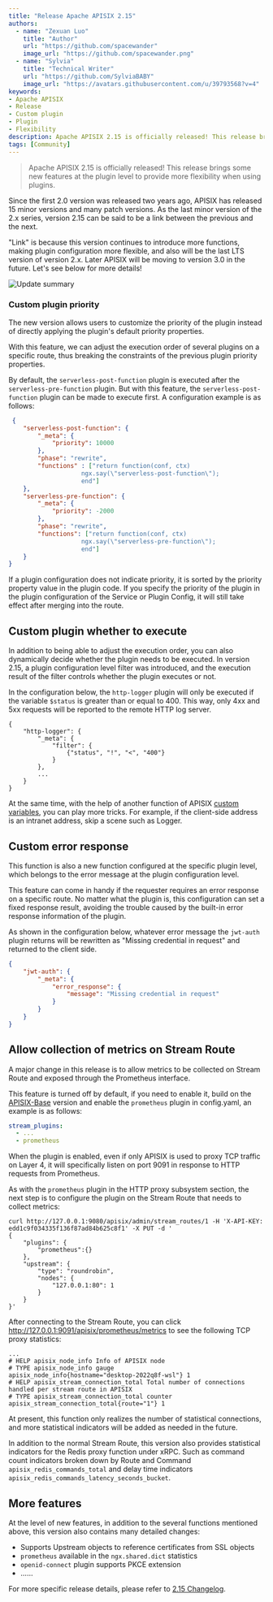 ```yaml
---
title: "Release Apache APISIX 2.15"
authors:
  - name: "Zexuan Luo"
    title: "Author"
    url: "https://github.com/spacewander"
    image_url: "https://github.com/spacewander.png"
  - name: "Sylvia"
    title: "Technical Writer"
    url: "https://github.com/SylviaBABY"
    image_url: "https://avatars.githubusercontent.com/u/39793568?v=4"
keywords: 
- Apache APISIX
- Release
- Custom plugin
- Plugin
- Flexibility
description: Apache APISIX 2.15 is officially released! This release brings some new features at the plugin level to provide more flexibility when using plugins.
tags: [Community]
---
```


> Apache APISIX 2.15 is officially released! This release brings some new features at the plugin level to provide more flexibility when using plugins.

<!--truncate-->

Since the first 2.0 version was released two years ago, APISIX has released 15 minor versions and many patch versions. As the last minor version of the 2.x series, version 2.15 can be said to be a link between the previous and the next.

"Link" is because this version continues to introduce more functions, making plugin configuration more flexible, and also will be the last LTS version of version 2.x. Later APISIX will be moving to version 3.0 in the future. Let's see below for more details!

![Update summary](https://static.apiseven.com/2022/blog/0729/blog-en1.png)

### Custom plugin priority

The new version allows users to customize the priority of the plugin instead of directly applying the plugin's default priority properties.

With this feature, we can adjust the execution order of several plugins on a specific route, thus breaking the constraints of the previous plugin priority properties.

By default, the `serverless-post-function` plugin is executed after the `serverless-pre-function` plugin. But with this feature, the `serverless-post-function` plugin can be made to execute first. A configuration example is as follows:

```json
 {
    "serverless-post-function": {
        "_meta": {
            "priority": 10000
        },
        "phase": "rewrite",
        "functions" : ["return function(conf, ctx)
                    ngx.say(\"serverless-post-function\");
                    end"]
    },
    "serverless-pre-function": {
        "_meta": {
            "priority": -2000
        },
        "phase": "rewrite",
        "functions": ["return function(conf, ctx)
                    ngx.say(\"serverless-pre-function\");
                    end"]
    }
}
```

If a plugin configuration does not indicate priority, it is sorted by the priority property value in the plugin code.
If you specify the priority of the plugin in the plugin configuration of the Service or Plugin Config, it will still take effect after merging into the route.

## Custom plugin whether to execute

In addition to being able to adjust the execution order, you can also dynamically decide whether the plugin needs to be executed. In version 2.15, a plugin configuration level filter was introduced, and the execution result of the filter controls whether the plugin executes or not.

In the configuration below, the `http-logger` plugin will only be executed if the variable `$status` is greater than or equal to 400. This way, only 4xx and 5xx requests will be reported to the remote HTTP log server.

```
{
    "http-logger": {
        "_meta": {
            "filter": {
                {"status", "!", "<", "400"}
            }
        },
        ...
    }
}
```

At the same time, with the help of another function of APISIX [custom variables](https://apisix.apache.org/docs/apisix/next/plugin-develop/#register-custom-variable), you can play more tricks. For example, if the client-side address is an intranet address, skip a scene such as Logger.

## Custom error response

This function is also a new function configured at the specific plugin level, which belongs to the error message at the plugin configuration level.

This feature can come in handy if the requester requires an error response on a specific route. No matter what the plugin is, this configuration can set a fixed response result, avoiding the trouble caused by the built-in error response information of the plugin.

As shown in the configuration below, whatever error message the `jwt-auth` plugin returns will be rewritten as "Missing credential in request" and returned to the client side.

```json
{
    "jwt-auth": {
        "_meta": {
            "error_response": {
                "message": "Missing credential in request"
            }
        }
    }
}
```

## Allow collection of metrics on Stream Route

A major change in this release is to allow metrics to be collected on Stream Route and exposed through the Prometheus interface.

This feature is turned off by default, if you need to enable it, build on the [APISIX-Base](https://apisix.apache.org/docs/apisix/FAQ/#how-do-i-build-the-apisix-base-environment) version and enable the `prometheus` plugin in config.yaml, an example is as follows:

```yaml  
stream_plugins:
  - ...
  - prometheus
```

When the plugin is enabled, even if only APISIX is used to proxy TCP traffic on Layer 4, it will specifically listen on port 9091 in response to HTTP requests from Prometheus.

As with the `prometheus` plugin in the HTTP proxy subsystem section, the next step is to configure the plugin on the Stream Route that needs to collect metrics:

```shell
curl http://127.0.0.1:9080/apisix/admin/stream_routes/1 -H 'X-API-KEY: edd1c9f034335f136f87ad84b625c8f1' -X PUT -d '
{
    "plugins": {
        "prometheus":{}
    },
    "upstream": {
        "type": "roundrobin",
        "nodes": {
            "127.0.0.1:80": 1
        }
    }
}'
```

After connecting to the Stream Route, you can click http://127.0.0.1:9091/apisix/prometheus/metrics to see the following TCP proxy statistics:

```
...
# HELP apisix_node_info Info of APISIX node
# TYPE apisix_node_info gauge
apisix_node_info{hostname="desktop-2022q8f-wsl"} 1
# HELP apisix_stream_connection_total Total number of connections handled per stream route in APISIX
# TYPE apisix_stream_connection_total counter
apisix_stream_connection_total{route="1"} 1
```

At present, this function only realizes the number of statistical connections, and more statistical indicators will be added as needed in the future.

In addition to the normal Stream Route, this version also provides statistical indicators for the Redis proxy function under xRPC. Such as command count indicators broken down by Route and Command `apisix_redis_commands_total` and delay time indicators `apisix_redis_commands_latency_seconds_bucket`.

## More features

At the level of new features, in addition to the several functions mentioned above, this version also contains many detailed changes:

* Supports Upstream objects to reference certificates from SSL objects
* `prometheus` available in the `ngx.shared.dict` statistics 
* `openid-connect` plugin supports PKCE extension
* ……

For more specific release details, please refer to [2.15 Changelog](https://github.com/apache/apisix/blob/release/2.15/CHANGELOG.md#2150).
